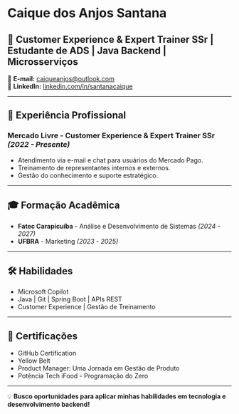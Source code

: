 # Caique dos Anjos Santana

## 💼 Customer Experience & Expert Trainer SSr | Estudante de ADS | Java Backend | Microsserviços

📧 **E-mail:** caiqueanjos@outlook.com  
🔗 **LinkedIn:** [linkedin.com/in/santanacaique](https://www.linkedin.com/in/santanacaique)

---

## 🚀 Experiência Profissional

### Mercado Livre - Customer Experience & Expert Trainer SSr *(2022 - Presente)*
- Atendimento via e-mail e chat para usuários do Mercado Pago.
- Treinamento de representantes internos e externos.
- Gestão do conhecimento e suporte estratégico.

---

## 🎓 Formação Acadêmica
- **Fatec Carapicuíba** - Análise e Desenvolvimento de Sistemas *(2024 - 2027)*
- **UFBRA** - Marketing *(2023 - 2025)*

---

## 🛠️ Habilidades
- Microsoft Copilot
- Java | Git | Spring Boot | APIs REST
- Customer Experience | Gestão de Treinamento

---

## 📜 Certificações
- GitHub Certification
- Yellow Belt
- Product Manager: Uma Jornada em Gestão de Produto
- Potência Tech iFood - Programação do Zero

---

💡 **Busco oportunidades para aplicar minhas habilidades em tecnologia e desenvolvimento backend!**
